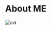 # About ME
<img src="https://github-readme-stats.vercel.app/api/top-langs?username=EfeBilecenoglu&show_icons=true&locale=en&layout=compact&theme=chartreuse-dark" alt="ovi" />
